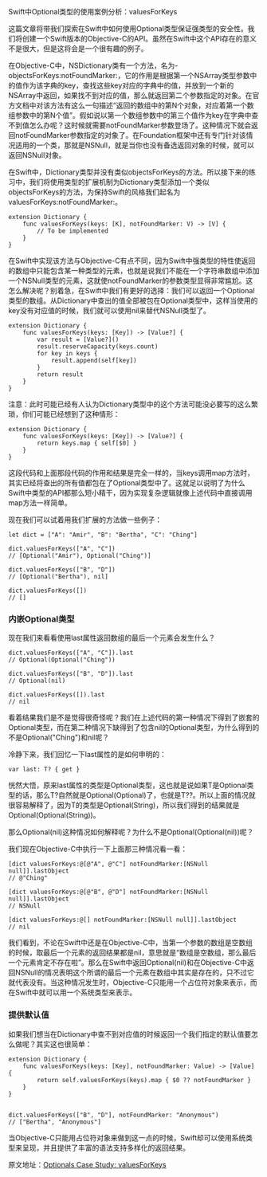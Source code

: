 Swift中Optional类型的使用案例分析：valuesForKeys

这篇文章将带我们探索在Swift中如何使用Optional类型保证强类型的安全性。我们将创建一个Swift版本的Objective-C的API。虽然在Swift中这个API存在的意义不是很大，但是这将会是一个很有趣的例子。

在Objective-C中，NSDictionary类有一个方法，名为-objectsForKeys:notFoundMarker:，它的作用是根据第一个NSArray类型参数中的值作为该字典的key，查找这些key对应的字典中的值，并放到一个新的NSArray中返回，如果找不到对应的值，那么就返回第二个参数指定的对象。在官方文档中对该方法有这么一句描述“返回的数组中的第N个对象，对应着第一个数组参数中的第N个值”。假如说以第一个数组参数中的第三个值作为key在字典中查不到值怎么办呢？这时候就需要notFoundMarker参数登场了。这种情况下就会返回notFoundMarker参数指定的对象了。在Foundation框架中还有专门针对该情况适用的一个类，那就是NSNull，就是当你也没有备选返回对象的时候，就可以返回NSNull对象。

<!-- more -->

在Swift中，Dictionary类型并没有类似objectsForKeys的方法。所以接下来的练习中，我们将使用类型的扩展机制为Dictionary类型添加一个类似objectsForKeys的方法，为保持Swift的风格我们起名为valuesForKeys:notFoundMarker:。

```
extension Dictionary {
    func valuesForKeys(keys: [K], notFoundMarker: V) -> [V] {
        // To be implemented
    }
}
```

在Swift中实现该方法与Objective-C有点不同，因为Swift中强类型的特性使返回的数组中只能包含某一种类型的元素，也就是说我们不能在一个字符串数组中添加一个NSNull类型的元素，这就使notFoundMarker的参数类型显得非常尴尬。这怎么解决呢？别着急，在Swift中我们有更好的选择：我们可以返回一个Optional类型的数组。从Dictionary中查出的值全部被包在Optional类型中，这样当使用的key没有对应值的时候，我们就可以使用nil来替代NSNull类型了。


```
extension Dictionary {
    func valuesForKeys(keys: [Key]) -> [Value?] {
        var result = [Value?]()
        result.reserveCapacity(keys.count)
        for key in keys {
            result.append(self[key])
        }
        return result
    }
}
```

注意：此时可能已经有人认为Dictionary类型中的这个方法可能没必要写的这么繁琐，你们可能已经想到了这种情形：


```
extension Dictionary {
    func valuesForKeys(keys: [Key]) -> [Value?] {
        return keys.map { self[$0] }
    }
}
```

这段代码和上面那段代码的作用和结果是完全一样的，当keys调用map方法时，其实已经将查出的所有值都包在了Optional类型中了。这就足以说明了为什么Swift中类型的API都那么短小精干，因为实现复杂逻辑就像上述代码中直接调用map方法一样简单。

现在我们可以试着用我们扩展的方法做一些例子：


```
let dict = ["A": "Amir", "B": "Bertha", "C": "Ching"]

dict.valuesForKeys(["A", "C"])
// [Optional("Amir"), Optional("Ching")]

dict.valuesForKeys(["B", "D"])
// [Optional("Bertha"), nil]

dict.valuesForKeys([])
// []
```

### 内嵌Optional类型

现在我们来看看使用last属性返回数组的最后一个元素会发生什么？


```
dict.valuesForKeys(["A", "C"]).last
// Optional(Optional("Ching"))

dict.valuesForKeys(["B", "D"]).last
// Optional(nil)

dict.valuesForKeys([]).last
// nil
```

看着结果我们是不是觉得很奇怪呢？我们在上述代码的第一种情况下得到了嵌套的Optional类型，而在第二种情况下缺得到了包含nil的Optional类型，为什么得到的不是Optional("Ching")和nil呢？

冷静下来，我们回忆一下last属性的是如何申明的：

```
var last: T? { get }
```

恍然大悟，原来last属性的类型是Optional类型，这也就是说如果T是Optional类型的话，那么T?自然就是Optional(Optional)了，也就是T??。所以上面的情况就很容易解释了，因为T的类型是Optional(String)，所以我们得到的结果就是Optional(Optional(String))。

那么Optional(nil)这种情况如何解释呢？为什么不是Optional(Optional(nil))呢？

我们现在Objective-C中执行一下上面那三种情况看一看：

```
[dict valuesForKeys:@[@"A", @"C"] notFoundMarker:[NSNull null]].lastObject
// @"Ching"

[dict valuesForKeys:@[@"B", @"D"] notFoundMarker:[NSNull null]].lastObject
// NSNull

[dict valuesForKeys:@[] notFoundMarker:[NSNull null]].lastObject
// nil
```

我们看到，不论在Swift中还是在Objective-C中，当第一个参数的数组是空数组的时候，取最后一个元素的返回结果都是nil，意思就是“数组是空数组，那么最后一个元素肯定不存在啦”。那么在Swift中返回Optional(nil)和在Objective-C中返回NSNull的情况表明这个所谓的最后一个元素在数组中其实是存在的，只不过它就代表没有。当这种情况发生时，Objective-C只能用一个占位符对象来表示，而在Swift中就可以用一个系统类型来表示。

### 提供默认值

如果我们想当在Dictionary中查不到对应值的时候返回一个我们指定的默认值要怎么做呢？其实这也很简单：


```
extension Dictionary {
    func valuesForKeys(keys: [Key], notFoundMarker: Value) -> [Value] {
        return self.valuesForKeys(keys).map { $0 ?? notFoundMarker }
    }
}


dict.valuesForKeys(["B", "D"], notFoundMarker: "Anonymous")
// ["Bertha", "Anonymous"]
```

当Objective-C只能用占位符对象来做到这一点的时候，Swift却可以使用系统类型来呈现，并且提供了丰富的语法支持多样化的返回结果。

原文地址：[Optionals Case Study: valuesForKeys](https://developer.apple.com/swift/blog/?id=12)

